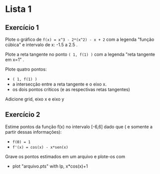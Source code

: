 # Lista 1  

## Exercício 1  

Plote o gráfico de `f(x) = x^3 - 2*(x^2) - x + 2` com a legenda "função cúbica" e intervalo de x: -1.5 a 2.5 .  
  
Plote a reta tangente no ponto `( 1, f(1) )` com a legenda "reta tangente em x=1" .  
  
Plote quatro pontos:
 - `( 1, f(1) )`
 - a intersecção entre a reta tangente e o eixo x.
 - os dois pontos críticos (e as respectivas retas tangentes)
  
  
Adicione grid, eixo x e eixo y  
  

## Exercício 2  
  
Estime pontos da função f(x) no intervalo [-6,6] dado que ( e somente a partir dessas informações):

 - `f(0) = 1`
 - `f'(x) = cos(x) - x*sen(x)`
  
  
Grave os pontos estimados em um arquivo e plote-os com
 - plot "arquivo.pts" with lp, x\*cos(x)+1

  


